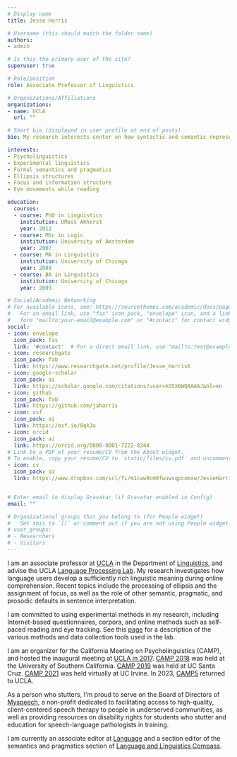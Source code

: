 ```yaml
---
# Display name
title: Jesse Harris

# Username (this should match the folder name)
authors:
- admin

# Is this the primary user of the site?
superuser: true

# Role/position
role: Associate Professor of Linguistics

# Organizations/Affiliations
organizations:
- name: UCLA
  url: ""

# Short bio (displayed in user profile at end of posts)
bio: My research interests center on how syntactic and semantic representations are constructed during online sentence processing.

interests:
- Psycholinguistics
- Experimental linguistics
- Formal semantics and pragmatics
- Ellipsis structures
- Focus and information structure
- Eye movements while reading

education:
  courses:
  - course: PhD in Linguistics
    institution: UMass Amherst
    year: 2012
  - course: MSc in Logic
    institution: University of Amsterdam
    year: 2007
  - course: MA in Linguistics
    institution: University of Chicago
    year: 2003
  - course: BA in Linguistics
    institution: University of Chicago
    year: 2003

# Social/Academic Networking
# For available icons, see: https://sourcethemes.com/academic/docs/page-builder/#icons
#   For an email link, use "fas" icon pack, "envelope" icon, and a link in the
#   form "mailto:your-email@example.com" or "#contact" for contact widget.
social:
- icon: envelope
  icon_pack: fas
  link: '#contact'  # For a direct email link, use "mailto:test@example.org".
- icon: researchgate
  icon_pack: fab
  link: https://www.researchgate.net/profile/Jesse_Harris6
- icon: google-scholar
  icon_pack: ai
  link: https://scholar.google.com/citations?user=kO5X6WQAAAAJ&hl=en
- icon: github
  icon_pack: fab
  link: https://github.com/jaharris
- icon: osf
  icon_pack: ai
  link: https://osf.io/8qk3u  
- icon: orcid
  icon_pack: ai
  link: https://orcid.org/0000-0001-7222-8344
# Link to a PDF of your resume/CV from the About widget.
# To enable, copy your resume/CV to `static/files/cv.pdf` and uncomment the lines below.
- icon: cv
  icon_pack: ai
  link: https://www.dropbox.com/scl/fi/m1cww9cm0fwuwxqpcomxw/JesseHarris_CV.pdf?rlkey=untcon48osb9pdlkbyv47lasf&st=cyz7ss9h&dl=0


# Enter email to display Gravatar (if Gravatar enabled in Config)
email: ""

# Organizational groups that you belong to (for People widget)
#   Set this to `[]` or comment out if you are not using People widget.
# user_groups:
# - Researchers
# - Visitors
---
```


I am an associate professor at [UCLA](http://www.ucla.edu/) in the Department of [Linguistics](http://www.linguistics.ucla.edu/), and advise the UCLA [Language Processing Lab](http://processing.linguistics.ucla.edu/). My research investigates how language users develop a sufficiently rich linguistic meaning during online comprehension. Recent topics include the processing of ellipsis and the assignment of focus, as well as the role of other semantic, pragmatic, and prosodic defaults in sentence interpretation.

I am committed to using experimental methods in my research, including Internet-based questionnaires, corpora, and online methods such as self-paced reading and eye tracking. See this [page](http://processing.linguistics.ucla.edu/resources.html) for a description of the various methods and data collection tools used in the lab.

I am an organizer for the California Meeting on Psycholinguistics (CAMP), and hosted the inaugural meeting at [UCLA in 2017](https://sites.google.com/view/camp-ucla2017/home). [CAMP 2018](https://sites.google.com/view/camp-usc2018/) was held at the University of Southern California. [CAMP 2019](https://sites.google.com/view/camp-ucsc/) was held at UC Santa Cruz. [CAMP 2021](https://sites.google.com/view/camp-2021/home) was held virtually at UC Irvine. In 2023, [CAMP5](https://sites.google.com/view/camp5-ucla/) returned to UCLA.

As a person who stutters, I'm proud to serve on the Board of Directors of  [Myspeech](https://myspeechapp.org/), a non-profit dedicated to facilitating access to high-quality, client-centered speech therapy to people in underserved communities, as well as providing resources on disability rights for students who stutter and education for speech-language pathologists in training.

I am currently an associate editor at [Language](https://languagelsa.org/index.php/language) and a section editor of the semantics and pragmatics section of [Language and Linguistics Compass](https://compass.onlinelibrary.wiley.com/journal/1749818x).
